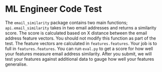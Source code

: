 # ML Engineer Code Test

The `email_similarity` package contains two main functions; `api.email_similarity` takes in two email addresses and returns a similarity score. The score is calculated based on X distance between the email address feature vectors. You should not modify this function as part of the test. The feature vectors are calculated in `features.features`. Your job is to full in `features.features`. You can run `eval.py` to get a score for how well your features measure email address similarity. After you submit, we will test your features against additional data to gauge how well your features generalise.
